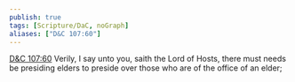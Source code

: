 ```yaml
---
publish: true
tags: [Scripture/DaC, noGraph]
aliases: ["D&C 107:60"]
---
```

[D&C 107:60](https://churchofjesuschrist.org/study/scriptures/dc-testament/dc/107?lang=eng&id=p60#p60) Verily, I say unto you, saith the Lord of Hosts, there must needs be presiding elders to preside over those who are of the office of an elder;
